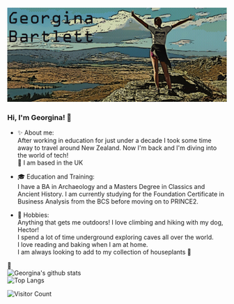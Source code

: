 <img src= "https://github.com/gia-bartlett/gia-bartlett/blob/master/Banner.PNG"></img>


### Hi, I'm Georgina! 👋

- :sparkles: About me:  
After working in education for just under a decade I took some time away to travel around New Zealand. Now I'm back and I'm diving into the world of tech!  
:pushpin: I am based in the UK   

- :mortar_board: Education and Training:  
I have a BA in Archaeology and a Masters Degree in Classics and Ancient History.  I am currently studying for the Foundation Certificate in Business Analysis from the BCS before moving on to PRINCE2.  

- :sunrise_over_mountains: Hobbies:  
Anything that gets me outdoors! I love climbing and hiking with my dog, Hector!  
I spend a lot of time underground exploring caves all over the world.  
I love reading and baking when I am at home.  
I am always looking to add to my collection of houseplants :hibiscus:

:memo:  
![Georgina's github stats](https://github-readme-stats.vercel.app/api?username=gia-bartlett&show_icons=true&theme=tokyonight)  
![Top Langs](https://github-readme-stats.vercel.app/api/top-langs/?username=gia-bartlett&show_icons=true&theme=nightowl)  

![Visitor Count](https://profile-counter.glitch.me/gia-bartlett/count.svg)

